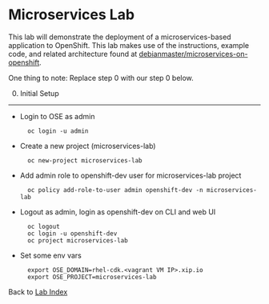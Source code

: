 Microservices Lab
=================

This lab will demonstrate the deployment of a microservices-based application to OpenShift. This lab makes use of the instructions, example code, and related architecture found at [debianmaster/microservices-on-openshift](https://github.com/debianmaster/microservices-on-openshift/blob/master/README.md).

One thing to note: Replace step 0 with our step 0 below.

0) Initial Setup
----------------
- Login to OSE as admin

        oc login -u admin

- Create a new project (microservices-lab)

        oc new-project microservices-lab

- Add admin role to openshift-dev user for microservices-lab project

        oc policy add-role-to-user admin openshift-dev -n microservices-lab

- Logout as admin, login as openshift-dev on CLI and web UI

        oc logout
        oc login -u openshift-dev 
        oc project microservices-lab

- Set some env vars

        export OSE_DOMAIN=rhel-cdk.<vagrant VM IP>.xip.io
        export OSE_PROJECT=microservices-lab

Back to [Lab Index](.)
